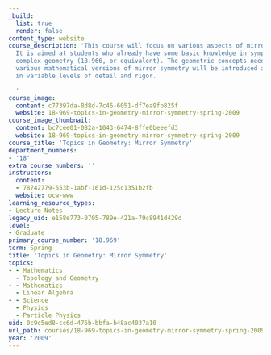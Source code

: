 ```yaml
---
_build:
  list: true
  render: false
content_type: website
course_description: 'This course will focus on various aspects of mirror symmetry.
  It is aimed at students who already have some basic knowledge in symplectic and
  complex geometry (18.966, or equivalent). The geometric concepts needed to formulate
  various mathematical versions of mirror symmetry will be introduced along the way,
  in variable levels of detail and rigor.

  '
course_image:
  content: c77397da-8d8d-7c46-6051-df7ea9fb825f
  website: 18-969-topics-in-geometry-mirror-symmetry-spring-2009
course_image_thumbnail:
  content: bc7cee01-082a-1043-6474-8ffe0beeefd3
  website: 18-969-topics-in-geometry-mirror-symmetry-spring-2009
course_title: 'Topics in Geometry: Mirror Symmetry'
department_numbers:
- '18'
extra_course_numbers: ''
instructors:
  content:
  - 78742779-553b-1abf-161d-125c1351b2fb
  website: ocw-www
learning_resource_types:
- Lecture Notes
legacy_uid: e158e773-0705-789e-421a-79c8941d429d
level:
- Graduate
primary_course_number: '18.969'
term: Spring
title: 'Topics in Geometry: Mirror Symmetry'
topics:
- - Mathematics
  - Topology and Geometry
- - Mathematics
  - Linear Algebra
- - Science
  - Physics
  - Particle Physics
uid: 0c9c5ed8-cc6d-476b-bbfa-b48ac4037a10
url_path: courses/18-969-topics-in-geometry-mirror-symmetry-spring-2009
year: '2009'
---
```

